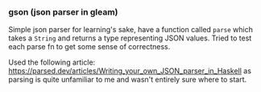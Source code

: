 ### gson (json parser in gleam)

Simple json parser for learning's sake, have a function called `parse` which takes a `String` and returns a type
representing JSON values. Tried to test each parse fn to get some sense of correctness.


Used the following article: https://parsed.dev/articles/Writing_your_own_JSON_parser_in_Haskell as parsing is
quite unfamiliar to me and wasn't entirely sure where to start.

